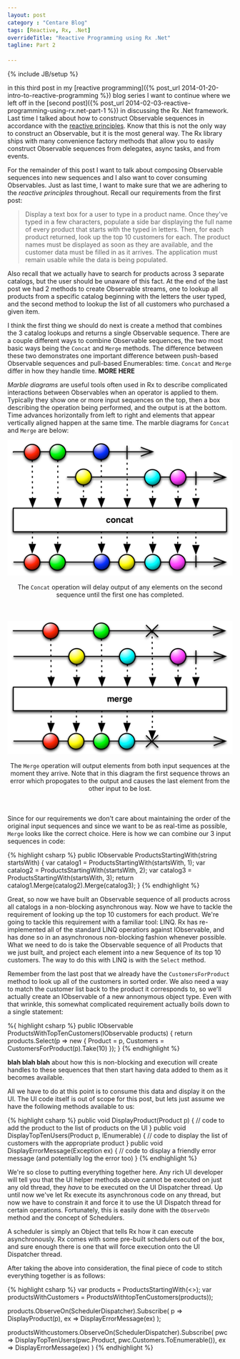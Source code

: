 ```yaml
---
layout: post
category : "Centare Blog"
tags: [Reactive, Rx, .Net]
overrideTitle: "Reactive Programming using Rx .Net"
tagline: Part 2

---
```

{% include JB/setup %}

in this third post in my [reactive programming]({% post_url 2014-01-20-intro-to-reactive-programming %}) blog series I want to continue where we left off in the [second post]({% post_url 2014-02-03-reactive-programming-using-rx.net-part-1 %}) in discussing the Rx .Net framework.  Last time I talked about how to construct Observable sequences in accordance with the [reactive principles](http://reactivemanifesto.org).  Know that this is not the only way to construct an Observable, but it is the most general way.  The Rx library ships with many convenience factory methods that allow you to easily construct Observable sequences from delegates, async tasks, and from events.

<!--excerpt-->

For the remainder of this post I want to talk about composing Observable sequences into new sequences and I also want to cover consuming Observables.  Just as last time, I want to make sure that we are adhering to the *reactive principles* throughout.  Recall our requirements from the first post:

>Display a text box for a user to type in a product name.  Once they've typed in a few characters, populate a side bar displaying the full name of every product that starts with the typed in letters.  Then, for each product returned, look up the top 10 customers for each. The product names must be displayed as soon as they are available, and the customer data must be filled in as it arrives.  The application must remain usable while the data is being populated.

Also recall that we actually have to search for products across 3 separate catalogs, but the user should be unaware of this fact.  At the end of the last post we had 2 methods to create Observable streams, one to lookup all products from a specific catalog beginning with the letters the user typed, and the second method to lookup the list of all customers who purchased a given item.

I think the first thing we should do next is create a method that combines the 3 catalog lookups and returns a single Observable sequence.  There are a couple different ways to combine Observable sequences, the two most basic ways being the `Concat` and `Merge` methods.  The difference between these two demonstrates one important difference between push-based Observable sequences and pull-based Enumerables: time.  `Concat` and `Merge` differ in how they handle time.  **MORE HERE**

*Marble diagrams* are useful tools often used in Rx to describe complicated interactions between Observables when an operator is applied to them.  Typically they show one or more input sequences on the top, then a box describing the operation being performed, and the output is at the bottom.  Time advances horizontally from left to right and elements that appear vertically aligned happen at the same time.  The marble diagrams for `Concat` and `Merge` are below:

<div class="row">
<div class="col-md-10 col-sm-12" style="margin-bottom: 50px;">
  <img class="img-responsive" src="/images/marble-diagram-concat.png" alt="Concat Marble Diagram">
  <p style="text-align: center;">The <code>Concat</code> operation will delay output of any elements on the second sequence until the first one has completed.</p>
</div>
<div class="col-md-10 col-xs-12" style="margin-bottom: 50px;">
  <img class="img-responsive" src="/images/marble-diagram-merge.png" alt="Merge Marble Diagram">
  <p style="text-align: center;">The <code>Merge</code> operation will output elements from both input sequences at the moment they arrive.  Note that in this diagram the first sequence throws an error which propogates to the output and causes the last element from the other input to be lost.</p>
</div>
</div>

Since for our requirements we don't care about maintaining the order of the original input sequences and since we want to be as real-time as possible, `Merge` looks like the correct choice.  Here is how we can combine our 3 input sequences in code:

{% highlight csharp %}
public IObservable<Product> ProductsStartingWith(string startsWith)
{
  var catalog1 = ProductsStartingWith(startsWith, 1);
  var catalog2 = ProductsStartingWith(startsWith, 2);
  var catalog3 = ProductsStartingWith(startsWith, 3);
  return catalog1.Merge(catalog2).Merge(catalog3);
}
{% endhighlight %}

Great, so now we have built an Observable sequence of all products across all catalogs in a non-blocking asynchronous way.  Now we have to tackle the requirement of looking up the top 10 customers for each product.  We're going to tackle this requirement with a familiar tool: LINQ.  Rx has re-implemented all of the standard LINQ operatiors against IObservable, and has done so in an asynchronous non-blocking fashion whenever possible.  What we need to do is take the Observable sequence of all Products that we just built, and project each element into a new Sequence of its top 10 customers.  The way to do this with LINQ is with the `Select` method.

Remember from the last post that we already have the `CustomersForProduct` method to look up all of the customers in sorted order.  We also need a way to match the customer list back to the product it corresponds to, so we'll actually create an IObservable of a new annonymous object type.  Even with that wrinkle, this somewhat complicated requirement actually boils down to a single statement:

%{ highlight csharp %}
public IObservable<object> ProductsWithTopTenCustomers(IObservable products)
{
  return products.Select(p => 
    new {
      Product = p,
      Customers = CustomersForProduct(p).Take(10)
    });
} 
{% endhighlight %}

**blah blah blah** about how this is non-blocking and execution will create handles to these sequences that then start having data added to them as it becomes available.

All we have to do at this point is to consume this data and display it on the UI.  The UI code itself is out of scope for this post, but lets just assume we have the following methods available to us:

{% highlight csharp %}
public void DisplayProduct(Product p)
{
  // code to add the product to the list of products on the UI
}
public void DisplayTopTenUsers(Product p, IEnumerable<Customers>)
{
  // code to display the list of customers with the appropriate product
}
public void DisplayErrorMessage(Exception ex)
{
  // code to display a friendly error message (and potentially log the error too)
}
{% endhighlight %}

We're so close to putting everything together here.  Any rich UI developer will tell you that the UI helper methods above cannot be executed on just any old thread, they *have* to be executed on the UI Dispatcher thread.  Up until now we've let Rx execute its asynchronous code on any thread, but now we have to constrain it and force it to use the UI Dispatch thread for certain operations.  Fortunately, this is easily done with the `ObserveOn` method and the concept of Schedulers.

A scheduler is simply an Object that tells Rx how it can execute asynchronously.  Rx comes with some pre-built schedulers out of the box, and sure enough there is one that will force execution onto the UI Dispatcher thread.  

After taking the above into consideration, the final piece of code to stitch everything together is as follows: 

{% highlight csharp %}
var products = ProductsStartingWith(<<user input>>);
var productsWithCustomers = ProductsWithtopTenCustomers(products));

products.ObserveOn(SchedulerDispatcher).Subscribe(
  p => DisplayProduct(p),
  ex => DisplayErrorMessage(ex)
);

productsWithcustomers.ObserveOn(SchedulerDispatcher).Subscribe(
  pwc => DisplayTopTenUsers(pwc.Product, pwc.Customers.ToEnumerable()),
  ex => DisplayErrorMessage(ex)
)
{% endhighlight %}

